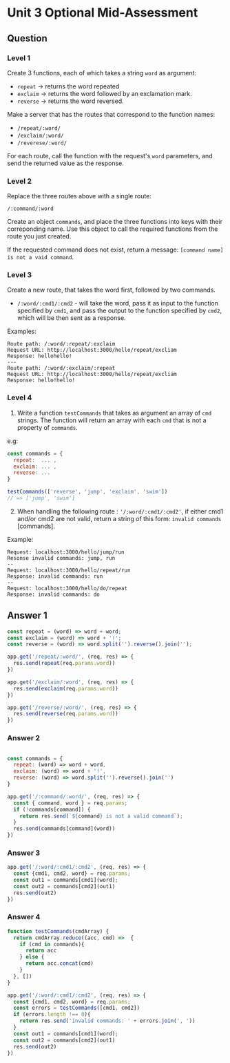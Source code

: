 # Unit 3 Optional Mid-Assessment

## Question

### Level 1

Create 3 functions, each of which takes a string `word` as argument:

* `repeat` ->  returns the word repeated
* `exclaim` -> returns the word followed by an exclamation mark.
* `reverse` -> returns the word reversed.

Make a server that has the routes that correspond to the function names:

* `/repeat/:word/`
* `/exclaim/:word/`
* `/reverese/:word/`

For each route, call the function with the request's `word` parameters, and send the returned value as the response.

### Level 2

Replace the three routes above with a single route:

`/:command/:word`

Create an object `commands`, and place the three functions into keys with their correponding name. Use this object to call the required functions from the route you just created.

If the requested command does not exist, return a message: `[command name] is not a vaid command`.


### Level 3

Create a new route, that takes the word first, followed by two commands.

* `/:word/:cmd1/:cmd2` - will take the word, pass it as input to the function specified by `cmd1`,
  and pass the output to the function specified by `cmd2`, which will be then sent as a response.

Examples:

```text
Route path: /:word/:repeat/:exclaim
Request URL: http://localhost:3000/hello/repeat/excliam
Response: hellohello!
---
Route path: /:word/:exclaim/:repeat
Request URL: http://localhost:3000/hello/repeat/excliam
Response: hello!hello!
```

### Level 4

1. Write a function `testCommands` that takes as argument an array of `cmd` strings. The function will return an array with each `cmd` that is not a property of `commands`.

e.g:

```js
const commands = {
  repeat:  ... ,
  exclaim: ... ,
  reverse: ...
}

testCommands(['reverse', 'jump', 'exclaim', 'swim'])
// => ['jump', 'swim']
```

2. When handling the following route : `'/:word/:cmd1/:cmd2'`, if either cmd1 and/or cmd2 are not valid, return a string of this form: `invalid commands` [commands].

Example:

```text
Request: localhost:3000/hello/jump/run
Resonse invalid commands: jump, run
--
Request: localhost:3000/hello/repeat/run
Response: invalid commands: run
--
Request: localhost:3000/hello/do/repeat
Response: invalid commands: do
```

## Answer 1

```js
const repeat = (word) => word + word;
const exclaim = (word) => word + '!';
const reverse = (word) => word.split('').reverse().join('');

app.get('/repeat/:word/', (req, res) => {
  res.send(repeat(req.params.word))
})

app.get('/exclaim/:word', (req, res) => {
  res.send(exclaim(req.params.word))
})

app.get('/reverse/:word/', (req, res) => {
  res.send(reverse(req.params.word))
})
```

### Answer 2

```js

const commands = {
  repeat: (word) => word + word,
  exclaim: (word) => word + '!',
  reverse: (word) => word.split('').reverse().join('')
}

app.get('/:command/:word/', (req, res) => {
  const { command, word } = req.params;
  if (!commands[command]) {
    return res.send(`${command} is not a valid command`);
  }
  res.send(commands[command](word))
})
```


### Answer 3

```js
app.get('/:word/:cmd1/:cmd2', (req, res) => {
  const {cmd1, cmd2, word} = req.params;
  const out1 = commands[cmd1](word);
  const out2 = commands[cmd2](out1)
  res.send(out2)
})
```


### Answer 4

```js
function testCommands(cmdArray) {
  return cmdArray.reduce((acc, cmd) =>  {
    if (cmd in commands){
      return acc
    } else {
      return acc.concat(cmd)
    }
  }, [])
}

app.get('/:word/:cmd1/:cmd2', (req, res) => {
  const {cmd1, cmd2, word} = req.params;
  const errors = testCommands([cmd1, cmd2])
  if (errors.length !== 0){
    return res.send('invalid commands: ' + errors.join(', '))
  }
  const out1 = commands[cmd1](word);
  const out2 = commands[cmd2](out1)
  res.send(out2)
})
```